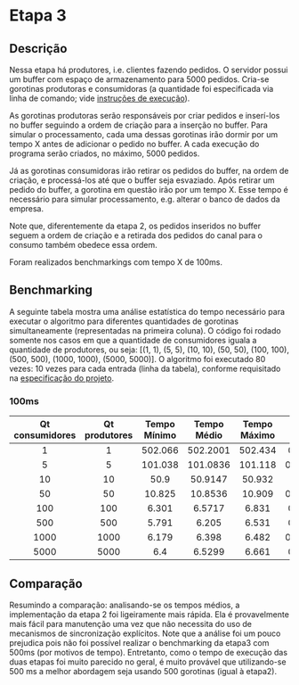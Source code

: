 # Etapa 3

## Descrição

Nessa etapa há produtores, i.e. clientes fazendo pedidos. O servidor possui um buffer com espaço de armazenamento para 5000 pedidos. Cria-se gorotinas produtoras e consumidoras \(a quantidade foi especificada via linha de comando; vide [instruções de execução](1-instrucoes.md)\).

As gorotinas produtoras serão responsáveis por criar pedidos e inserí-los no buffer seguindo a ordem de criação para a inserção no buffer. Para simular o processamento, cada uma dessas gorotinas irão dormir por um tempo X antes de adicionar o pedido no buffer. A cada execução do programa serão criados, no máximo, 5000 pedidos.

Já as gorotinas consumidoras irão retirar os pedidos do buffer, na ordem de criação, e processá-los até que o buffer seja esvaziado. Após retirar um pedido do buffer, a gorotina em questão irão por um tempo X. Esse tempo é necessário para simular processamento, e.g. alterar o banco de dados da empresa.

Note que, diferentemente da etapa 2, os pedidos inseridos no buffer seguem a ordem de criação e a retirada dos pedidos do canal para o consumo também obedece essa ordem.

Foram realizados benchmarkings com tempo X de 100ms.

## Benchmarking

A seguinte tabela mostra uma análise estatística do tempo necessário para executar o algoritmo para diferentes quantidades de gorotinas simultaneamente \(representadas na primeira coluna\). O código foi rodado somente nos casos em que a quantidade de consumidores iguala a quantidade de produtores, ou seja: \[\(1, 1\), \(5, 5\), \(10, 10\), \(50, 50\), \(100, 100\), \(500, 500\), \(1000, 1000\), \(5000, 5000\)\]. O algoritmo foi executado 80 vezes: 10 vezes para cada entrada \(linha da tabela\), conforme requisitado na [especificação do projeto](../Trabalho-Go.pdf).

### 100ms

| Qt consumidores | Qt produtores | Tempo Mínimo | Tempo Médio | Tempo Máximo | Desvio Padrão |
| :---: | :---: | :---: | :---: | :---: | :---: |
| 1 | 1 | 502.066 | 502.2001 | 502.434 | 0.1082019 |
| 5 | 5 | 101.038 | 101.0836 | 101.118 | 0.02622637 |
| 10 | 10 | 50.9 | 50.9147 | 50.932 | 0.010133 |
| 50 | 50 | 10.825 | 10.8536 | 10.909 | 0.02912883 |
| 100 | 100 | 6.301 | 6.5717 | 6.831 | 0.1994493 |
| 500 | 500 | 5.791 | 6.205 | 6.531 | 0.2706851 |
| 1000 | 1000 | 6.179 | 6.398 | 6.482 | 0.09271462 |
| 5000 | 5000 | 6.4 | 6.5299 | 6.661 | 0.1016863 |

## Comparação

Resumindo a comparação: analisando-se os tempos médios, a implementação da etapa 2 foi ligeiramente mais rápida. Ela é provavelmente mais fácil para manutenção uma vez que não necessita do uso de mecanismos de sincronização explícitos. Note que a análise foi um pouco prejudica pois não foi possível realizar o benchmarking da etapa3 com 500ms \(por motivos de tempo\). Entretanto, como o tempo de execução das duas etapas foi muito parecido no geral, é muito provável que utilizando-se 500 ms a melhor abordagem seja usando 500 gorotinas \(igual à etapa2\).



